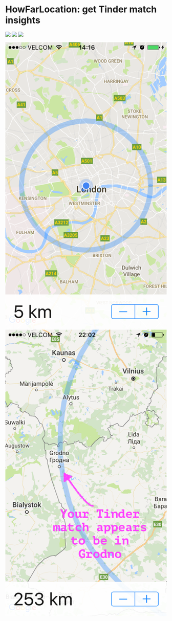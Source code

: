 # HowFarLocation: get Tinder match insights
![](https://github.com/linouk23/cs193p-ios9-solutions/blob/master/1.gif)
![](https://github.com/linouk23/cs193p-ios9-solutions/blob/master/2.gif)
![](https://github.com/linouk23/cs193p-ios9-solutions/blob/master/3.gif)

![](https://github.com/preshetin/HowFarLocation-iOS/blob/master/screenshot-1.PNG)
![](https://github.com/preshetin/HowFarLocation-iOS/blob/master/screenshot-2.PNG)
